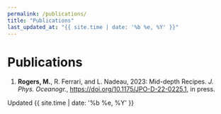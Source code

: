 ```yaml
---
permalink: /publications/
title: "Publications"
last_updated_at: "{{ site.time | date: '%b %e, %Y' }}"
---
```


# Publications

1. **Rogers, M.**, R. Ferrari, and L. Nadeau, 2023: Mid-depth Recipes. *J. Phys. Oceanogr.*, <https://doi.org/10.1175/JPO-D-22-0225.1>, in press. 

Updated {{ site.time | date: '%b %e, %Y' }}